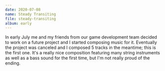 ```yaml
---
date: 2020-07-08
name: Steady Transiting
file: steady-transiting
album: early
---
```


In early July me and my friends from our game development team decided to work on a future project and I started composing music for it. Eventually the project was canceled and I composed 5 tracks in the meantime; this is the first one. It's a really nice composition featuring many string instruments as well as a bass sound for the first time, but I'm not really proud of the ending. 
